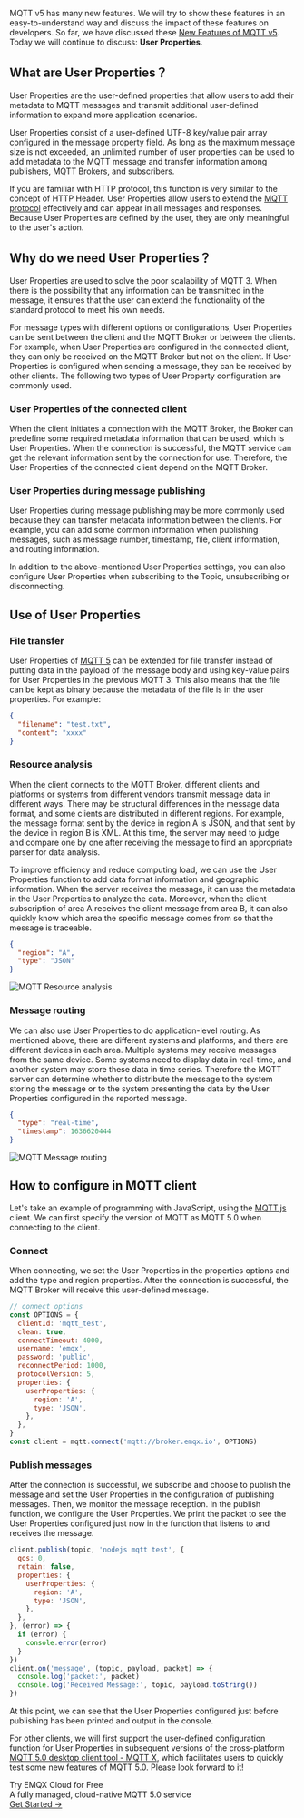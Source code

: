 MQTT v5 has many new features. We will try to show these features in an easy-to-understand way and discuss the impact of these features on developers. So far, we have discussed these [New Features of MQTT v5](https://www.emqx.com/en/mqtt/mqtt5). Today we will continue to discuss: **User Properties**.

## What are User Properties？

User Properties are the user-defined properties that allow users to add their metadata to MQTT messages and transmit additional user-defined information to expand more application scenarios.

User Properties consist of a user-defined UTF-8 key/value pair array configured in the message property field. As long as the maximum message size is not exceeded, an unlimited number of user properties can be used to add metadata to the MQTT message and transfer information among publishers, MQTT Brokers, and subscribers.

If you are familiar with HTTP protocol, this function is very similar to the concept of HTTP Header. User Properties allow users to extend the [MQTT protocol](https://www.emqx.com/en/mqtt) effectively and can appear in all messages and responses. Because User Properties are defined by the user, they are only meaningful to the user's action.

## Why do we need User Properties？

User Properties are used to solve the poor scalability of MQTT 3. When there is the possibility that any information can be transmitted in the message, it ensures that the user can extend the functionality of the standard protocol to meet his own needs.

For message types with different options or configurations, User Properties can be sent between the client and the MQTT Broker or between the clients. For example, when User Properties are configured in the connected client, they can only be received on the MQTT Broker but not on the client. If User Properties is configured when sending a message, they can be received by other clients. The following two types of User Property configuration are commonly used.

### User Properties of the connected client

When the client initiates a connection with the MQTT Broker, the Broker can predefine some required metadata information that can be used, which is User Properties. When the connection is successful, the MQTT service can get the relevant information sent by the connection for use. Therefore, the User Properties of the connected client depend on the MQTT Broker.

### User Properties during message publishing

User Properties during message publishing may be more commonly used because they can transfer metadata information between the clients. For example, you can add some common information when publishing messages, such as message number, timestamp, file, client information, and routing information.

In addition to the above-mentioned User Properties settings, you can also configure User Properties when subscribing to the Topic, unsubscribing or disconnecting.

## Use of User Properties

### File transfer

User Properties of [MQTT 5](https://www.emqx.com/en/mqtt/mqtt5) can be extended for file transfer instead of putting data in the payload of the message body and using key-value pairs for User Properties in the previous MQTT 3. This also means that the file can be kept as binary because the metadata of the file is in the user properties. For example:

```json
{
  "filename": "test.txt",
  "content": "xxxx"
}
```

### Resource analysis

When the client connects to the MQTT Broker, different clients and platforms or systems from different vendors transmit message data in different ways. There may be structural differences in the message data format, and some clients are distributed in different regions. For example, the message format sent by the device in region A is JSON, and that sent by the device in region B is XML. At this time, the server may need to judge and compare one by one after receiving the message to find an appropriate parser for data analysis.

To improve efficiency and reduce computing load, we can use the User Properties function to add data format information and geographic information. When the server receives the message, it can use the metadata in the User Properties to analyze the data. Moreover, when the client subscription of area A receives the client message from area B, it can also quickly know which area the specific message comes from so that the message is traceable.

```json
{
  "region": "A",
  "type": "JSON"
}
```

![MQTT Resource analysis](https://assets.emqx.com/images/c2f4e34d2ff553f12a81826382846366.png)

### Message routing

We can also use User Properties to do application-level routing. As mentioned above, there are different systems and platforms, and there are different devices in each area. Multiple systems may receive messages from the same device. Some systems need to display data in real-time, and another system may store these data in time series. Therefore the MQTT server can determine whether to distribute the message to the system storing the message or to the system presenting the data by the User Properties configured in the reported message.

```json
{
  "type": "real-time",
  "timestamp": 1636620444
}
```

![MQTT Message routing](https://assets.emqx.com/images/39dfdc8de0b0251bab3697d72169dfef.png)

## How to configure in MQTT client

Let's take an example of programming with JavaScript, using the [MQTT.js](https://github.com/mqttjs/MQTT.js) client. We can first specify the version of MQTT as MQTT 5.0 when connecting to the client.

### Connect

When connecting, we set the User Properties in the properties options and add the type and region properties. After the connection is successful, the MQTT Broker will receive this user-defined message.

```javascript
// connect options
const OPTIONS = {
  clientId: 'mqtt_test',
  clean: true,
  connectTimeout: 4000,
  username: 'emqx',
  password: 'public',
  reconnectPeriod: 1000,
  protocolVersion: 5,
  properties: {
    userProperties: {
      region: 'A',
      type: 'JSON',
    },
  },
}
const client = mqtt.connect('mqtt://broker.emqx.io', OPTIONS)
```

### Publish messages

After the connection is successful, we subscribe and choose to publish the message and set the User Properties in the configuration of publishing messages. Then, we monitor the message reception. In the publish function, we configure the User Properties. We print the packet to see the User Properties configured just now in the function that listens to and receives the message.

```javascript
client.publish(topic, 'nodejs mqtt test', {
  qos: 0,
  retain: false,
  properties: {
    userProperties: {
      region: 'A',
      type: 'JSON',
    },
  },
}, (error) => {
  if (error) {
    console.error(error)
  }
})
client.on('message', (topic, payload, packet) => {
  console.log('packet:', packet)
  console.log('Received Message:', topic, payload.toString())
})
```

At this point, we can see that the User Properties configured just before publishing has been printed and output in the console.

 

For other clients, we will first support the user-defined configuration function for User Properties in subsequent versions of the cross-platform [MQTT 5.0 desktop client tool - MQTT X](https://mqttx.app/zh), which facilitates users to quickly test some new features of MQTT 5.0. Please look forward to it!


<section class="promotion">
    <div>
        Try EMQX Cloud for Free
        <div class="is-size-14 is-text-normal has-text-weight-normal">A fully managed, cloud-native MQTT 5.0 service</div>
    </div>
    <a href="https://www.emqx.com/en/signup?continue=https://cloud-intl.emqx.com/console/deployments/0?oper=new" class="button is-gradient px-5">Get Started →</a >
</section>
